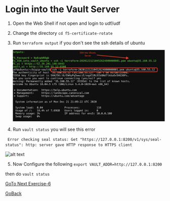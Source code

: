 # Login into the Vault Server


1. Open the Web Shell if not open  and login to udf/udf

2. Change the directory ```cd f5-certificate-rotate```

3. Run ```terraform output``` if you don't see the ssh details of ubuntu

   ![alt text](../../../../../images/ssh1.png)

4. Run ```vault status``` you will see this error 

``` Error checking seal status: Get "https://127.0.0.1:8200/v1/sys/seal-status": http: server gave HTTP response to HTTPS client```

   ![alt text](../../../../../images/ssh2.png)

5. Now Configure the following
```export VAULT_ADDR=http://127.0.0.1:8200```

then do  ```vault status```



[GoTo Next Exercise-6](6-ex)

[GoBack](../README.md)
